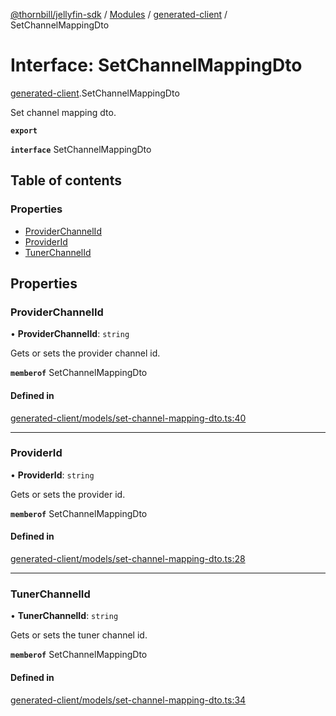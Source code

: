 [@thornbill/jellyfin-sdk](../README.md) / [Modules](../modules.md) / [generated-client](../modules/generated_client.md) / SetChannelMappingDto

# Interface: SetChannelMappingDto

[generated-client](../modules/generated_client.md).SetChannelMappingDto

Set channel mapping dto.

**`export`**

**`interface`** SetChannelMappingDto

## Table of contents

### Properties

- [ProviderChannelId](generated_client.SetChannelMappingDto.md#providerchannelid)
- [ProviderId](generated_client.SetChannelMappingDto.md#providerid)
- [TunerChannelId](generated_client.SetChannelMappingDto.md#tunerchannelid)

## Properties

### ProviderChannelId

• **ProviderChannelId**: `string`

Gets or sets the provider channel id.

**`memberof`** SetChannelMappingDto

#### Defined in

[generated-client/models/set-channel-mapping-dto.ts:40](https://github.com/jellyfin/jellyfin-sdk-typescript/blob/fa599ae/src/generated-client/models/set-channel-mapping-dto.ts#L40)

___

### ProviderId

• **ProviderId**: `string`

Gets or sets the provider id.

**`memberof`** SetChannelMappingDto

#### Defined in

[generated-client/models/set-channel-mapping-dto.ts:28](https://github.com/jellyfin/jellyfin-sdk-typescript/blob/fa599ae/src/generated-client/models/set-channel-mapping-dto.ts#L28)

___

### TunerChannelId

• **TunerChannelId**: `string`

Gets or sets the tuner channel id.

**`memberof`** SetChannelMappingDto

#### Defined in

[generated-client/models/set-channel-mapping-dto.ts:34](https://github.com/jellyfin/jellyfin-sdk-typescript/blob/fa599ae/src/generated-client/models/set-channel-mapping-dto.ts#L34)

